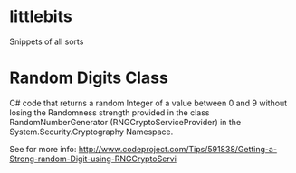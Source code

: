 littlebits
==========

Snippets of all sorts


Random Digits Class
===================
 C# code that returns a random Integer of a value between 0 and 9 
 without losing the Randomness strength provided in the class RandomNumberGenerator 
 (RNGCryptoServiceProvider) in the System.Security.Cryptography Namespace.  
 
 See for more info:
 http://www.codeproject.com/Tips/591838/Getting-a-Strong-random-Digit-using-RNGCryptoServi
